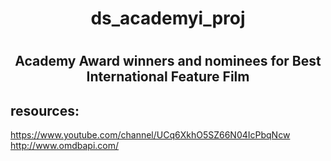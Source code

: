 # <h1 align="center">ds_academyi_proj</h1>
# <h2 align="center">Academy Award winners and nominees for Best International Feature Film</h2>

## resources:
https://www.youtube.com/channel/UCq6XkhO5SZ66N04IcPbqNcw
http://www.omdbapi.com/

